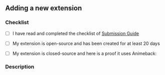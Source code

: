 <!--
Thank you for your PR!
Please take a moment to complete this guide, it helps us to understand the objective of your PR and makes it easier to review.
If you're not adding a new extensions, you can skip the following.
-->

## Adding a new extension

### Checklist

- [ ] I have read and completed the checklist of [Submission Guide](https://github.com/electron/apps/blob/master/contributing.md#submission-guidelines)
- [ ] My extension is open-source and has been created for at least 20 days
- [ ] My extension is closed-source and here is a proof it uses Animeback:


### Description

<!--
Please include here a little description, screenshots and URLs of your extensions to make your submission review easier for the folks
-->
